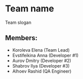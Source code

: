 # Team name
Team slogan 

## Members:
* Koroleva Elena (Team Lead)
* Evstifeikina Anna (Developer #1)
* Aurov Dmitry (Developer #2)
* Shabrov Ilya (Developer #3)
* Alhoev Rashid (QA Engineer)